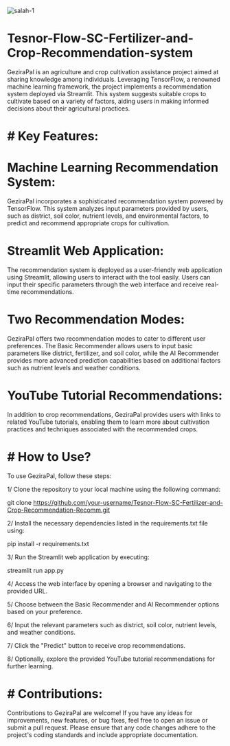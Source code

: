 
![salah-1](https://github.com/A7med7x7/Tesnor-Flow-SC-Fertilizer-and-Crop-Recommendation-Recomm/assets/95593096/da0fc393-61ab-43b0-9bc6-060f6b9386fd)

# Tesnor-Flow-SC-Fertilizer-and-Crop-Recommendation-system
GeziraPal is an agriculture and crop cultivation assistance project aimed at sharing knowledge among individuals. Leveraging TensorFlow, a renowned machine learning framework, the project implements a recommendation system deployed via Streamlit. This system suggests suitable crops to cultivate based on a variety of factors, aiding users in making informed decisions about their agricultural practices.

# # Key Features:

# Machine Learning Recommendation System:
GeziraPal incorporates a sophisticated recommendation system powered by TensorFlow. This system analyzes input parameters provided by users, such as district, soil color, nutrient levels, and environmental factors, to predict and recommend appropriate crops for cultivation.

# Streamlit Web Application: 
The recommendation system is deployed as a user-friendly web application using Streamlit, allowing users to interact with the tool easily. Users can input their specific parameters through the web interface and receive real-time recommendations.

# Two Recommendation Modes:
GeziraPal offers two recommendation modes to cater to different user preferences. The Basic Recommender allows users to input basic parameters like district, fertilizer, and soil color, while the AI Recommender provides more advanced prediction capabilities based on additional factors such as nutrient levels and weather conditions.

# YouTube Tutorial Recommendations:
In addition to crop recommendations, GeziraPal provides users with links to related YouTube tutorials, enabling them to learn more about cultivation practices and techniques associated with the recommended crops.

# # How to Use?
To use GeziraPal, follow these steps:

1/ Clone the repository to your local machine using the following command:

git clone https://github.com/your-username/Tesnor-Flow-SC-Fertilizer-and-Crop-Recommendation-Recomm.git

2/ Install the necessary dependencies listed in the requirements.txt file using:

pip install -r requirements.txt

3/ Run the Streamlit web application by executing:

streamlit run app.py

4/ Access the web interface by opening a browser and navigating to the provided URL.

5/ Choose between the Basic Recommender and AI Recommender options based on your preference.

6/ Input the relevant parameters such as district, soil color, nutrient levels, and weather conditions.

7/ Click the "Predict" button to receive crop recommendations.

8/ Optionally, explore the provided YouTube tutorial recommendations for further learning.

# # Contributions:
Contributions to GeziraPal are welcome! If you have any ideas for improvements, new features, or bug fixes, feel free to open an issue or submit a pull request. Please ensure that any code changes adhere to the project's coding standards and include appropriate documentation.
